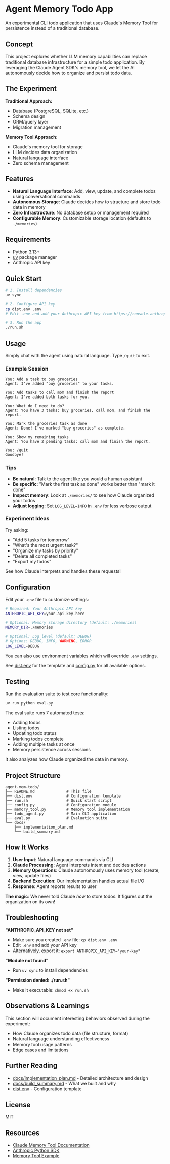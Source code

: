 # Agent Memory Todo App

An experimental CLI todo application that uses Claude's Memory Tool for persistence instead of a traditional database.

## Concept

This project explores whether LLM memory capabilities can replace traditional database infrastructure for a simple todo application. By leveraging the Claude Agent SDK's memory tool, we let the AI autonomously decide how to organize and persist todo data.

## The Experiment

**Traditional Approach:**
- Database (PostgreSQL, SQLite, etc.)
- Schema design
- ORM/query layer
- Migration management

**Memory Tool Approach:**
- Claude's memory tool for storage
- LLM decides data organization
- Natural language interface
- Zero schema management

## Features

- **Natural Language Interface**: Add, view, update, and complete todos using conversational commands
- **Autonomous Storage**: Claude decides how to structure and store todo data in memory
- **Zero Infrastructure**: No database setup or management required
- **Configurable Memory**: Customizable storage location (defaults to `./memories`)

## Requirements

- Python 3.13+
- [uv](https://docs.astral.sh/uv/) package manager
- Anthropic API key

## Quick Start

```bash
# 1. Install dependencies
uv sync

# 2. Configure API key
cp dist.env .env
# Edit .env and add your Anthropic API key from https://console.anthropic.com/

# 3. Run the app
./run.sh
```

## Usage

Simply chat with the agent using natural language. Type `/quit` to exit.

### Example Session

```
You: Add a task to buy groceries
Agent: I've added "buy groceries" to your tasks.

You: Add tasks to call mom and finish the report
Agent: I've added both tasks for you.

You: What do I need to do?
Agent: You have 3 tasks: buy groceries, call mom, and finish the report.

You: Mark the groceries task as done
Agent: Done! I've marked "buy groceries" as complete.

You: Show my remaining tasks
Agent: You have 2 pending tasks: call mom and finish the report.

You: /quit
Goodbye!
```

### Tips

- **Be natural**: Talk to the agent like you would a human assistant
- **Be specific**: "Mark the first task as done" works better than "mark it done"
- **Inspect memory**: Look at `./memories/` to see how Claude organized your todos
- **Adjust logging**: Set `LOG_LEVEL=INFO` in `.env` for less verbose output

### Experiment Ideas

Try asking:
- "Add 5 tasks for tomorrow"
- "What's the most urgent task?"
- "Organize my tasks by priority"
- "Delete all completed tasks"
- "Export my todos"

See how Claude interprets and handles these requests!

## Configuration

Edit your `.env` file to customize settings:

```bash
# Required: Your Anthropic API key
ANTHROPIC_API_KEY=your-api-key-here

# Optional: Memory storage directory (default: ./memories)
MEMORY_DIR=./memories

# Optional: Log level (default: DEBUG)
# Options: DEBUG, INFO, WARNING, ERROR
LOG_LEVEL=DEBUG
```

You can also use environment variables which will override `.env` settings.

See [dist.env](dist.env) for the template and [config.py](config.py) for all available options.

## Testing

Run the evaluation suite to test core functionality:

```bash
uv run python eval.py
```

The eval suite runs 7 automated tests:
- Adding todos
- Listing todos
- Updating todo status
- Marking todos complete
- Adding multiple tasks at once
- Memory persistence across sessions

It also analyzes how Claude organized the data in memory.

## Project Structure

```
agent-mem-todo/
├── README.md              # This file
├── dist.env               # Configuration template
├── run.sh                 # Quick start script
├── config.py              # Configuration module
├── memory_tool.py         # Memory tool implementation
├── todo_agent.py          # Main CLI application
├── eval.py                # Evaluation suite
└── docs/
    ├── implementation_plan.md
    └── build_summary.md
```

## How It Works

1. **User Input**: Natural language commands via CLI
2. **Claude Processing**: Agent interprets intent and decides actions
3. **Memory Operations**: Claude autonomously uses memory tool (create, view, update files)
4. **Backend Execution**: Our implementation handles actual file I/O
5. **Response**: Agent reports results to user

**The magic**: We never told Claude *how* to store todos. It figures out the organization on its own!

## Troubleshooting

**"ANTHROPIC_API_KEY not set"**
- Make sure you created `.env` file: `cp dist.env .env`
- Edit `.env` and add your API key
- Alternatively, export it: `export ANTHROPIC_API_KEY="your-key"`

**"Module not found"**
- Run `uv sync` to install dependencies

**"Permission denied: ./run.sh"**
- Make it executable: `chmod +x run.sh`

## Observations & Learnings

This section will document interesting behaviors observed during the experiment:
- How Claude organizes todo data (file structure, format)
- Natural language understanding effectiveness
- Memory tool usage patterns
- Edge cases and limitations

## Further Reading

- [docs/implementation_plan.md](docs/implementation_plan.md) - Detailed architecture and design
- [docs/build_summary.md](docs/build_summary.md) - What we built and why
- [dist.env](dist.env) - Configuration template

## License

MIT

## Resources

- [Claude Memory Tool Documentation](https://docs.claude.com/en/docs/agents-and-tools/tool-use/memory-tool)
- [Anthropic Python SDK](https://github.com/anthropics/anthropic-sdk-python)
- [Memory Tool Example](https://github.com/anthropics/anthropic-sdk-python/blob/main/examples/memory/basic.py)
